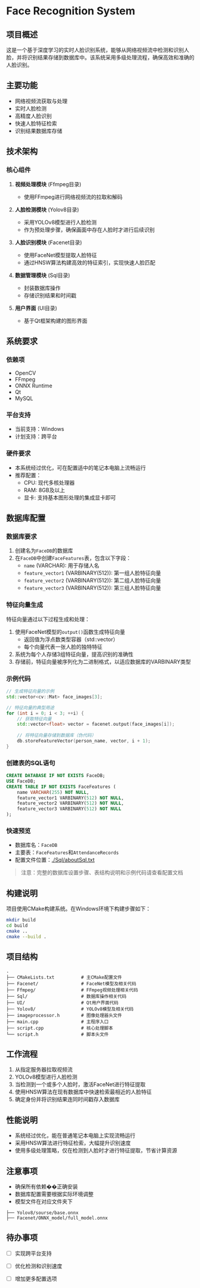 # Face Recognition System

## 项目概述
这是一个基于深度学习的实时人脸识别系统，能够从网络视频流中检测和识别人脸，并将识别结果存储到数据库中。该系统采用多级处理流程，确保高效和准确的人脸识别。

## 主要功能
- 网络视频流获取与处理
- 实时人脸检测
- 高精度人脸识别
- 快速人脸特征检索
- 识别结果数据库存储

## 技术架构
### 核心组件
1. **视频处理模块** (Ffmpeg目录)
   - 使用FFmpeg进行网络视频流的拉取和解码

2. **人脸检测模块** (Yolov8目录)
   - 采用YOLOv8模型进行人脸检测
   - 作为预处理步骤，确保画面中存在人脸时才进行后续识别

3. **人脸识别模块** (Facenet目录)
   - 使用FaceNet模型提取人脸特征
   - 通过HNSW算法构建高效的特征索引，实现快速人脸匹配

4. **数据管理模块** (Sql目录)
   - 封装数据库操作
   - 存储识别结果和时间戳

5. **用户界面** (UI目录)
   - 基于Qt框架构建的图形界面

## 系统要求
### 依赖项
- OpenCV
- FFmpeg
- ONNX Runtime
- Qt
- MySQL

### 平台支持
- 当前支持：Windows
- 计划支持：跨平台

### 硬件要求
- 本系统经过优化，可在配置适中的笔记本电脑上流畅运行
- 推荐配置：
  - CPU: 现代多核处理器
  - RAM: 8GB及以上
  - 显卡: 支持基本图形处理的集成显卡即可

## 数据库配置
### 数据库要求
1. 创建名为`FaceDB`的数据库
2. 在`FaceDB`中创建`FaceFeatures`表，包含以下字段：
   - `name` (VARCHAR): 用于存储人名
   - `feature_vector1` (VARBINARY(512)): 第一组人脸特征向量
   - `feature_vector2` (VARBINARY(512)): 第二组人脸特征向量
   - `feature_vector3` (VARBINARY(512)): 第三组人脸特征向量

### 特征向量生成
特征向量通过以下过程生成和处理：
1. 使用FaceNet模型的`output()`函数生成特征向量
   - 返回值为浮点数类型容器（std::vector<float>）
   - 每个向量代表一张人脸的独特特征
2. 系统为每个人存储3组特征向量，提高识别的准确性
3. 存储前，特征向量被序列化为二进制格式，以适应数据库的VARBINARY类型

### 示例代码
```cpp
// 生成特征向量的示例
std::vector<cv::Mat> face_images[3];

// 特征向量的典型用途
for (int i = 0; i < 3; ++i) {
    // 获取特征向量
    std::vector<float> vector = facenet.output(face_images[i]);
    
    // 将特征向量存储到数据库（伪代码）
    db.storeFeatureVector(person_name, vector, i + 1);
}
```

### 创建表的SQL语句
```sql
CREATE DATABASE IF NOT EXISTS FaceDB;
USE FaceDB;
CREATE TABLE IF NOT EXISTS FaceFeatures (
    name VARCHAR(255) NOT NULL,
    feature_vector1 VARBINARY(512) NOT NULL,
    feature_vector2 VARBINARY(512) NOT NULL,
    feature_vector3 VARBINARY(512) NOT NULL
);
```
### 快速预览
- 数据库名：`FaceDB`
- 主要表：`FaceFeatures`和`AttendanceRecords`
- 配置文件位置：[./Sql/aboutSql.txt](./Sql/aboutSql.txt)
> 注意：完整的数据库设置步骤、表结构说明和示例代码请查看配置文档
## 构建说明
项目使用CMake构建系统。在Windows环境下构建步骤如下：

```bash
mkdir build
cd build
cmake ..
cmake --build .
```

## 项目结构
```
.
├── CMakeLists.txt          # 主CMake配置文件
├── Facenet/                # FaceNet模型及相关代码
├── Ffmpeg/                 # FFmpeg视频处理相关代码
├── Sql/                    # 数据库操作相关代码
├── UI/                     # Qt用户界面代码
├── Yolov8/                 # YOLOv8模型及相关代码
├── imageprocessor.h        # 图像处理器头文件
├── main.cpp                # 主程序入口
├── script.cpp              # 核心处理脚本
└── script.h                # 脚本头文件
```

## 工作流程
1. 从指定服务器拉取视频流
2. YOLOv8模型进行人脸检测
3. 当检测到一个或多个人脸时，激活FaceNet进行特征提取
4. 使用HNSW算法在现有数据库中快速检索最相近的人脸特征
5. 确定身份并将识别结果连同时间戳存入数据库

## 性能说明
- 系统经过优化，能在普通笔记本电脑上实现流畅运行
- 采用HNSW算法进行特征检索，大幅提升识别速度
- 使用多级处理策略，仅在检测到人脸时才进行特征提取，节省计算资源

## 注意事项
- 确保所有依赖��正确安装
- 数据库配置需要根据实际环境调整
- 模型文件在对应文件夹下
```
├── Yolov8/sourse/base.onnx
├── Facenet/ONNX_model/full_model.onnx
```

## 待办事项
- [ ] 实现跨平台支持
- [ ] 优化检测和识别速度
- [ ] 增加更多配置选项

